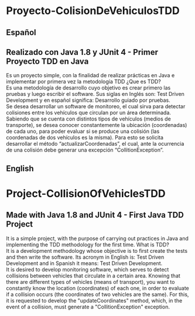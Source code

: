 # Proyecto-ColisionDeVehiculosTDD
## Español
## Realizado con Java 1.8 y JUnit 4 - Primer Proyecto TDD en Java<br>
Es un proyecto simple, con la finalidad de realizar prácticas en Java e implementar por primera vez la metodología TDD
¿Que es TDD? <br>
Es una metodología de desarrollo cuyo objetivo es crear primero las pruebas y luego escribir el software. Sus siglas en Inglés son: Test Driven Development y en español significa: Desarrollo guiado por pruebas.<br>
Se desea desarrollar un software de monitoreo, el cual sirva para detectar colisiones entre los vehículos que circulan por un área determinada. Sabiendo que se cuenta con distintos tipos de vehículos (medios de transporte), se desea conocer constantemente la ubicación (coordenadas) de cada uno, para poder evaluar si se produce una colisión (las coordenadas de dos vehículos es la misma). Para esto se solicita desarrollar el método “actualizarCoordenadas”, el cual, ante la ocurrencia de una colisión debe generar una excepción “CollitionException”.

## English
# Project-CollisionOfVehiclesTDD
## Made with Java 1.8 and JUnit 4 - First Java TDD Project<br>
It is a simple project, with the purpose of carrying out practices in Java and implementing the TDD methodology for the first time.
What is TDD? <br>
It is a development methodology whose objective is to first create the tests and then write the software. Its acronym in English is: Test Driven Development and in Spanish it means: Test Driven Development.<br>
It is desired to develop monitoring software, which serves to detect collisions between vehicles that circulate in a certain area. Knowing that there are different types of vehicles (means of transport), you want to constantly know the location (coordinates) of each one, in order to evaluate if a collision occurs (the coordinates of two vehicles are the same). For this, it is requested to develop the "updateCoordinates" method, which, in the event of a collision, must generate a "CollitionException" exception.
